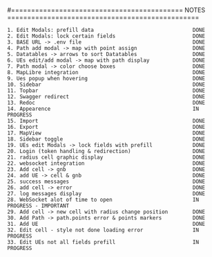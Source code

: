 #=========================================== NOTES ================================================

    1. Edit Modals: prefill data				                DONE
    2. Edit Modals: lock certain fields			                DONE
    3. BASE URL -> .env file   				                    DONE
    4. Path add modal -> map with point assign	                DONE
    5. Datatables -> arrows to sort Datatables                  DONE
    6. UEs edit/add modal -> map with path display              DONE
    7. Path modal -> color choose boxes			                DONE
    8. MapLibre integration					                    DONE
    9. Ues popup when hovering                                  DONE
    10. Sidebar						                            DONE
    11. Topbar							                        DONE
    12. Swagger redirect					                    DONE
    13. Redoc							                        DONE
    14. Appearence                                              IN PROGRESS
    15. Import							                        DONE
    16. Export							                        DONE
    17. MapView                                                 DONE
    18. Sidebar toggle                                          DONE
    19. UEs edit Modals -> lock fields with prefill             DONE
    20. Login (token handling & redirection)                    DONE
    21. radius cell graphic display                             DONE
    22. websocket integration                                   DONE
    23. Add cell -> gnb                                         DONE
    24. add UE -> cell & gnb                                    DONE
    25. success messages                                        DONE
    26. add cell -> error                                       DONE
    27. log messages display                                    DONE
    28. WebSocket alot of time to open                          IN PROGRESS - IMPORTANT
    29. Add cell -> new cell with radius change position        DONE
    30. Add Path -> path.points error & points markers          DONE
    31. Add UE                                                  DONE
    32. Edit cell - style not done loading error                IN PROGRESS
    33. Edit UEs not all fields prefill                         IN PROGRESS
   
   